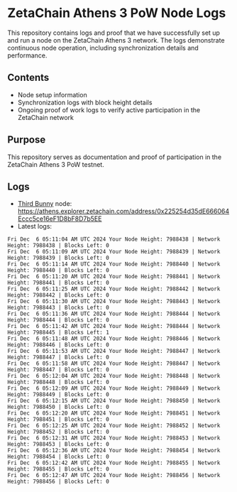 # ZetaChain Athens 3 PoW Node Logs
This repository contains logs and proof that we have successfully set up and run a node on the ZetaChain Athens 3 network. The logs demonstrate continuous node operation, including synchronization details and performance.

## Contents
- Node setup information
- Synchronization logs with block height details
- Ongoing proof of work logs to verify active participation in the ZetaChain network

## Purpose
This repository serves as documentation and proof of participation in the ZetaChain Athens 3 PoW testnet.

## Logs

- [Third Bunny](https://thirdbunny.xyz/) node: https://athens.explorer.zetachain.com/address/0x225254d35dE666064Eccc5ce16eF1D8bF8D7b5EE
- Latest logs:
```
Fri Dec  6 05:11:04 AM UTC 2024 Your Node Height: 7988438 | Network Height: 7988438 | Blocks Left: 0
Fri Dec  6 05:11:09 AM UTC 2024 Your Node Height: 7988439 | Network Height: 7988439 | Blocks Left: 0
Fri Dec  6 05:11:14 AM UTC 2024 Your Node Height: 7988440 | Network Height: 7988440 | Blocks Left: 0
Fri Dec  6 05:11:20 AM UTC 2024 Your Node Height: 7988441 | Network Height: 7988441 | Blocks Left: 0
Fri Dec  6 05:11:25 AM UTC 2024 Your Node Height: 7988442 | Network Height: 7988442 | Blocks Left: 0
Fri Dec  6 05:11:30 AM UTC 2024 Your Node Height: 7988443 | Network Height: 7988443 | Blocks Left: 0
Fri Dec  6 05:11:36 AM UTC 2024 Your Node Height: 7988444 | Network Height: 7988444 | Blocks Left: 0
Fri Dec  6 05:11:42 AM UTC 2024 Your Node Height: 7988444 | Network Height: 7988445 | Blocks Left: 1
Fri Dec  6 05:11:48 AM UTC 2024 Your Node Height: 7988446 | Network Height: 7988446 | Blocks Left: 0
Fri Dec  6 05:11:53 AM UTC 2024 Your Node Height: 7988447 | Network Height: 7988447 | Blocks Left: 0
Fri Dec  6 05:11:58 AM UTC 2024 Your Node Height: 7988447 | Network Height: 7988447 | Blocks Left: 0
Fri Dec  6 05:12:04 AM UTC 2024 Your Node Height: 7988448 | Network Height: 7988448 | Blocks Left: 0
Fri Dec  6 05:12:09 AM UTC 2024 Your Node Height: 7988449 | Network Height: 7988449 | Blocks Left: 0
Fri Dec  6 05:12:15 AM UTC 2024 Your Node Height: 7988450 | Network Height: 7988450 | Blocks Left: 0
Fri Dec  6 05:12:20 AM UTC 2024 Your Node Height: 7988451 | Network Height: 7988451 | Blocks Left: 0
Fri Dec  6 05:12:25 AM UTC 2024 Your Node Height: 7988452 | Network Height: 7988452 | Blocks Left: 0
Fri Dec  6 05:12:31 AM UTC 2024 Your Node Height: 7988453 | Network Height: 7988453 | Blocks Left: 0
Fri Dec  6 05:12:36 AM UTC 2024 Your Node Height: 7988454 | Network Height: 7988454 | Blocks Left: 0
Fri Dec  6 05:12:42 AM UTC 2024 Your Node Height: 7988455 | Network Height: 7988455 | Blocks Left: 0
Fri Dec  6 05:12:47 AM UTC 2024 Your Node Height: 7988456 | Network Height: 7988456 | Blocks Left: 0
```
